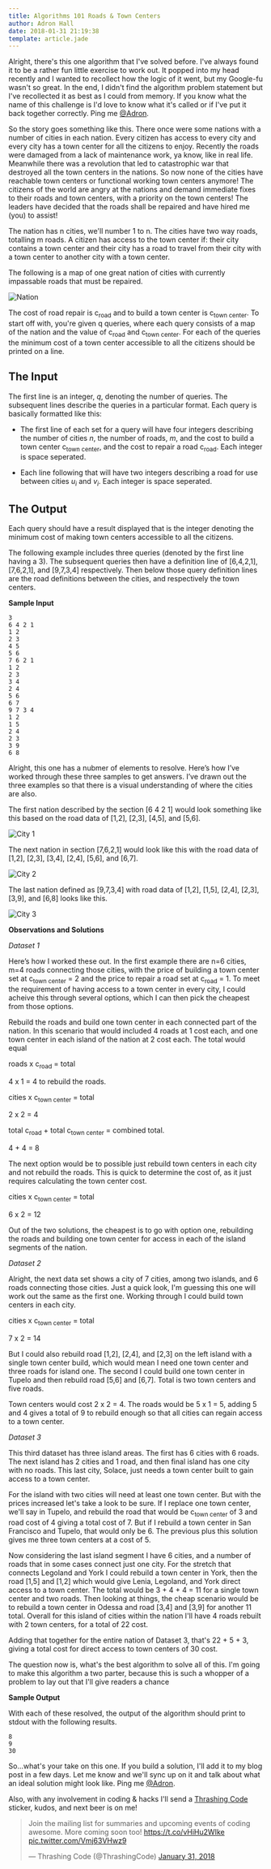 ```yaml
---
title: Algorithms 101 Roads & Town Centers
author: Adron Hall
date: 2018-01-31 21:19:38
template: article.jade
---
```

Alright, there's this one algorithm that I've solved before. I've always found it to be a rather fun little exercise to work out. It popped into my head recently and I wanted to recollect how the logic of it went, but my Google-fu wasn't so great. In the end, I didn't find the algorithm problem statement but I've recollected it as best as I could from memory. If you know what the name of this challenge is I'd love to know what it's called or if I've put it back together correctly. Ping me [@Adron](https://twitter.com/Adron).

So the story goes something like this. There once were some nations with a number of cities in each nation. Every citizen has access to every city and every city has a town center for all the citizens to enjoy. Recently the roads were damaged from a lack of maintenance work, ya know, like in real life. Meanwhile there was a revolution that led to catastrophic war that destroyed all the town centers in the nations. So now none of the cities have reachable town centers or functional working town centers anymore! The citizens of the world are angry at the nations and demand immediate fixes to their roads and town centers, with a priority on the town centers! The leaders have decided that the roads shall be repaired and have hired me (you) to assist!

The nation has n cities, we'll number 1 to n. The cities have two way roads, totalling m roads. A citizen has access to the town center if: their city contains a town center and their city has a road to travel from their city with a town center to another city with a town center.

The following is a map of one great nation of cities with currently impassable roads that must be repaired.

![Nation](nation.png)

<span class="more"></span>

The cost of road repair is c<sub>road</sub> and to build a town center is c<sub>town center</sub>. To start off with, you're given q queries, where each query consists of a map of the nation and the value of c<sub>road</sub> and c<sub>town center</sub>. For each of the queries the minimum cost of a town center accessible to all the citizens should be printed on a line.

## The Input

The first line is an integer, *q*, denoting the number of queries. The subsequent lines describe the queries in a particular format. Each query is basically formatted like this:

* The first line of each set for a query will have four integers describing the number of cities *n*, the number of roads, *m*, and the cost to build a town center c<sub>town center</sub>, and the cost to repair a road c<sub>road</sub>. Each integer is space seperated.

* Each line following that will have two integers describing a road for use between cities *u<sub>i</sub>* and *v<sub>i</sub>*. Each integer is space seperated.

## The Output

Each query should have a result displayed that is the integer denoting the minimum cost of making town centers accessible to all the citizens.

The following example includes three queries (denoted by the first line having a 3). The subsequent queries then have a definition line of [6,4,2,1], [7,6,2,1], and [9,7,3,4] respectively. Then below those query definition lines are the road definitions between the cities, and respectively the town centers.

**Sample Input**

```
3
6 4 2 1
1 2
2 3
4 5
5 6
7 6 2 1
1 2
2 3
3 4
2 4
5 6
6 7
9 7 3 4
1 2
1 5
2 4
2 3
3 9
6 8
```

Alright, this one has a nubmer of elements to resolve. Here’s how I’ve worked through these three samples to get answers. I’ve drawn out the three examples so that there is a visual understanding of where the cities are also.

The first nation described by the section [6 4 2 1] would look something like this based on the road data of [1,2], [2,3], [4,5], and [5,6].

![City 1](cities-1.png)

The next nation in section [7,6,2,1] would look like this with the road data of [1,2], [2,3], [3,4], [2,4], [5,6], and [6,7].

![City 2](cities-2.png)

The last nation defined as [9,7,3,4] with road data of [1,2], [1,5], [2,4], [2,3], [3,9], and [6,8] looks like this.

![City 3](cities-3.png)

**Observations and Solutions**

*Dataset 1*

Here’s how I worked these out. In the first example there are n=6 cities, m=4 roads connecting those cities, with the price of building a town center set at c<sub>town center</sub> = 2 and the price to repair a road set at c<sub>road</sub> = 1. To meet the requirement of having access to a town center in every city, I could acheive this through several options, which I can then pick the cheapest from those options.

Rebuild the roads and build one town center in each connected part of the nation. In this scenario that would included 4 roads at 1 cost each, and one town center in each island of the nation at 2 cost each. The total would equal

roads x c<sub>road</sub> = total

4 x 1 = 4 to rebuild the roads.

cities x c<sub>town center</sub> = total

2 x 2 = 4

total c<sub>road</sub> + total c<sub>town center</sub> = combined total.

4 + 4 = 8

The next option would be to possible just rebuild town centers in each city and not rebuild the roads. This is quick to determine the cost of, as it just requires calculating the town center cost.

cities x c<sub>town center</sub> = total

6 x 2 = 12

Out of the two solutions, the cheapest is to go with option one, rebuilding the roads and building one town center for access in each of the island segments of the nation.

*Dataset 2*

Alright, the next data set shows a city of 7 cities, among two islands, and 6 roads connecting those cities. Just a quick look, I'm guessing this one will work out the same as the first one. Working through I could build town centers in each city.

cities x c<sub>town center</sub> = total

7 x 2 = 14

But I could also rebuild road [1,2], [2,4], and [2,3] on the left island with a single town center build, which would mean I need one town center and three roads for island one. The second I could build one town center in Tupelo and then rebuild road [5,6] and [6,7]. Total is two town centers and five roads.

Town centers would cost 2 x 2 = 4. The roads would be 5 x 1 = 5, adding 5 and 4 gives a total of 9 to rebuild enough so that all cities can regain access to a town center.

*Dataset 3*

This third dataset has three island areas. The first has 6 cities with 6 roads. The next island has 2 cities and 1 road, and then final island has one city with no roads. This last city, Solace, just needs a town center built to gain access to a town center.

For the island with two cities will need at least one town center. But with the prices increased let's take a look to be sure. If I replace one town center, we'll say in Tupelo, and rebuild the road that would be c<sub>town center</sub> of 3 and road cost of 4 giving a total cost of 7. But if I rebuild a town center in San Francisco and Tupelo, that would only be 6. The previous plus this solution gives me three town centers at a cost of 5.

Now considering the last island segment I have 6 cities, and a number of roads that in some cases connect just one city. For the stretch that connects Legoland and York I could rebuild a town center in York, then the road [1,5] and [1,2] which would give Lenia, Legoland, and York direct access to a town center. The total would be 3 + 4 + 4 = 11 for a single town center and two roads. Then looking at things, the cheap scenario would be to rebuild a town center in Odessa and road [3,4] and [3,9] for another 11 total. Overall for this island of cities within the nation I'll have 4 roads rebuilt with 2 town centers, for a total of 22 cost.

Adding that together for the entire nation of Dataset 3, that's 22 + 5 + 3, giving a total cost for direct access to town centers of 30 cost.

The question now is, what's the best algorithm to solve all of this. I'm going to make this algorithm a two parter, because this is such a whopper of a problem to lay out that I'll give readers a chance 

**Sample Output**

With each of these resolved, the output of the algorithm should print to stdout with the following results.

```
8
9
30
```

So...what's your take on this one. If you build a solution, I'll add it to my blog post in a few days. Let me know and we'll sync up on it and talk about what an ideal solution might look like. Ping me [@Adron](https://twitter.com/Adron).

Also, with any involvement in coding & hacks I'll send a [Thrashing Code](https://twitter.com/ThrashingCode/status/958799254901768192) sticker, kudos, and next beer is on me!

<blockquote class="twitter-tweet" data-lang="en"><p lang="en" dir="ltr">Join the mailing list for summaries and upcoming events of coding awesome. More coming soon too!  <a href="https://t.co/vHiHu2WIke">https://t.co/vHiHu2WIke</a> <a href="https://t.co/Vmj63VHwz9">pic.twitter.com/Vmj63VHwz9</a></p>&mdash; Thrashing Code (@ThrashingCode) <a href="https://twitter.com/ThrashingCode/status/958799254901768192?ref_src=twsrc%5Etfw">January 31, 2018</a></blockquote>
<script async src="https://platform.twitter.com/widgets.js" charset="utf-8"></script>
